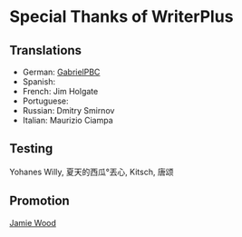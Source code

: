 # Special Thanks of WriterPlus

## Translations

- German: [GabrielPBC][1]
- Spanish: 
- French: Jim Holgate
- Portuguese: 
- Russian: Dmitry Smirnov
- Italian: Maurizio Ciampa

## Testing

Yohanes Willy, 夏天的西瓜°丟心, Kitsch, 唐颂

## Promotion

[Jamie Wood][2]


[1]: https://twitter.com/PBCGabriel
[2]: https://amusing2writenc.wordpress.com/2016/06/21/writer-plus-app/


